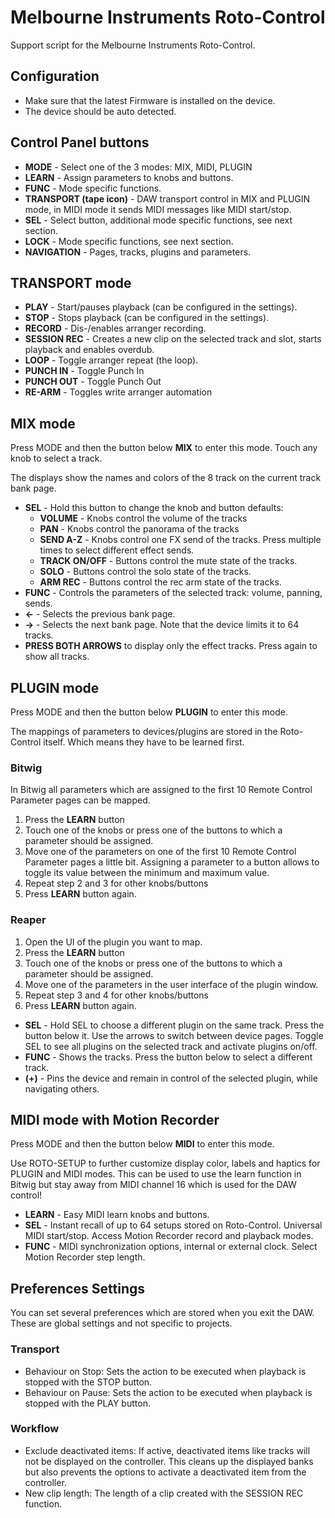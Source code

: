 # Melbourne Instruments Roto-Control

Support script for the Melbourne Instruments Roto-Control.

## Configuration

* Make sure that the latest Firmware is installed on the device.
* The device should be auto detected.

## Control Panel buttons

* **MODE** - Select one of the 3 modes: MIX, MIDI, PLUGIN
* **LEARN** - Assign parameters to knobs and buttons.
* **FUNC** - Mode specific functions.
* **TRANSPORT (tape icon)** - DAW transport control in MIX and PLUGIN mode, in MIDI mode it sends MIDI messages like MIDI start/stop.
* **SEL** - Select button, additional mode specific functions, see next section.
* **LOCK** - Mode specific functions, see next section.
* **NAVIGATION** - Pages, tracks, plugins and parameters.

## TRANSPORT mode

* **PLAY** - Start/pauses playback (can be configured in the settings).
* **STOP** - Stops playback (can be configured in the settings).
* **RECORD** - Dis-/enables arranger recording.
* **SESSION REC** - Creates a new clip on the selected track and slot, starts playback and enables overdub.
* **LOOP** - Toggle arranger repeat (the loop).
* **PUNCH IN** - Toggle Punch In
* **PUNCH OUT** - Toggle Punch Out
* **RE-ARM** - Toggles write arranger automation

## MIX mode

Press MODE and then the button below **MIX** to enter this mode. Touch any knob to select a track.

The displays show the names and colors of the 8 track on the current track bank page.

* **SEL** - Hold this button to change the knob and button defaults:
    * **VOLUME** - Knobs control the volume of the tracks
    * **PAN** - Knobs control the panorama of the tracks
    * **SEND A-Z** - Knobs control one FX send of the tracks. Press multiple times to select different effect sends.
    * **TRACK ON/OFF** - Buttons control the mute state of the tracks.
    * **SOLO** - Buttons control the solo state of the tracks.
    * **ARM REC** - Buttons control the rec arm state of the tracks.
* **FUNC** - Controls the parameters of the selected track: volume, panning, sends.
* **<-** - Selects the previous bank page.
* **->** - Selects the next bank page. Note that the device limits it to 64 tracks.
* **PRESS BOTH ARROWS** to display only the effect tracks. Press again to show all tracks.

## PLUGIN mode

Press MODE and then the button below **PLUGIN** to enter this mode.

The mappings of parameters to devices/plugins are stored in the Roto-Control itself. Which means they have to be learned first.

### Bitwig

In Bitwig all parameters which are assigned to the first 10 Remote Control Parameter pages can be mapped.

1. Press the **LEARN** button
2. Touch one of the knobs or press one of the buttons to which a parameter should be assigned.
3. Move one of the parameters on one of the first 10 Remote Control Parameter pages a little bit. Assigning a parameter to a button allows to toggle its value between the minimum and maximum value.
4. Repeat step 2 and 3 for other knobs/buttons
5. Press **LEARN** button again.

### Reaper

1. Open the UI of the plugin you want to map.
2. Press the **LEARN** button
3. Touch one of the knobs or press one of the buttons to which a parameter should be assigned.
4. Move one of the parameters in the user interface of the plugin window.
5. Repeat step 3 and 4 for other knobs/buttons
6. Press **LEARN** button again.

* **SEL** - Hold SEL to choose a different plugin on the same track. Press the button below it. Use the arrows to switch between device pages. Toggle SEL to see all plugins on the selected track and activate plugins on/off.
* **FUNC** - Shows the tracks. Press the button below to select a different track.
* **(+)** - Pins the device and remain in control of the selected plugin, while navigating others.

## MIDI mode with Motion Recorder

Press MODE and then the button below **MIDI** to enter this mode.

Use ROTO-SETUP to further customize display color, labels and haptics for PLUGIN and MIDI modes. 
This can be used to use the learn function in Bitwig but stay away from MIDI channel 16 which is used for the DAW control!

* **LEARN** - Easy MIDI learn knobs and buttons.
* **SEL** - Instant recall of up to 64 setups stored on Roto-Control. Universal MIDI start/stop. Access Motion Recorder record and playback modes.
* **FUNC** - MIDI synchronization options, internal or external clock. Select Motion Recorder step length.

## Preferences Settings

You can set several preferences which are stored when you exit the DAW. These are global settings and not specific to projects.

### Transport

* Behaviour on Stop: Sets the action to be executed when playback is stopped with the STOP button.
* Behaviour on Pause: Sets the action to be executed when playback is stopped with the PLAY button.

### Workflow

* Exclude deactivated items: If active, deactivated items like tracks will not be displayed on the controller. This cleans up the displayed banks but also prevents the options to activate a deactivated item from the controller.
* New clip length: The length of a clip created with the SESSION REC function.

<div style="page-break-after: always; visibility: hidden"> 
\pagebreak 
</div>
